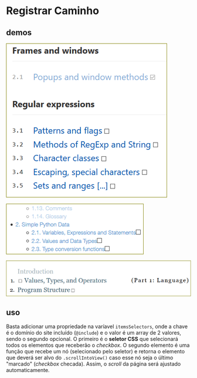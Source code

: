 # Registrar Caminho

## demos

![demo1](./demo1.png)

![demo2](./demo2.png)

![demo3](./demo3.png)

## uso

Basta adicionar uma propriedade na varíavel `itemsSelectors`, onde a chave é o domínio do site incluído (`@include`) e o valor é um array de 2 valores, sendo o segundo opcional. O primeiro é o **seletor CSS** que selecionará todos os elementos que receberão o _checkbox_. O segundo elemento é uma função que recebe um nó (selecionado pelo seletor) e retorna o elemento que deverá ser alvo do `.scrollIntoView()` caso esse nó seja o último "marcado" (_checkbox_ checada).
Assim, o _scroll_ da página será ajustado automaticamente.
